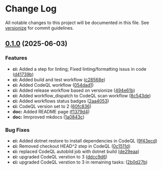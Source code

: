 # Change Log

All notable changes to this project will be documented in this file. See [versionize](https://github.com/versionize/versionize) for commit guidelines.

<a name="0.1.0"></a>
## [0.1.0](https://www.github.com/dgeorgievski/NetWebApi/releases/tag/v0.1.0) (2025-06-03)

### Features

* **ci:** Added a step for linting; Fixed linting/formatting issus in code ([d41739b](https://www.github.com/dgeorgievski/NetWebApi/commit/d41739bfe4943867f3cbc98d1f0d5992d2bb21aa))
* **ci:** Added build and test workflow ([c28568e](https://www.github.com/dgeorgievski/NetWebApi/commit/c28568ebecada52ba5798c8a880a698be8359451))
* **ci:** Added CodeQL workflow ([054dad1](https://www.github.com/dgeorgievski/NetWebApi/commit/054dad1390138074d6802de240809b6e3118695c))
* **ci:** Added release workflow based on versionize ([494e61b](https://www.github.com/dgeorgievski/NetWebApi/commit/494e61b975c028b6136becfc683e9a3b10144e1a))
* **ci:** Added workflow_dispatch to CodeQL scan workflow ([8c543de](https://www.github.com/dgeorgievski/NetWebApi/commit/8c543de7055c11d495fb17e9b85af1f3d7fd7d0b))
* **ci:** Added workflows status badges ([2aa4053](https://www.github.com/dgeorgievski/NetWebApi/commit/2aa40534dfa8998e1cd2cdc7c07cabee71cbcf33))
* **ci:** CodeQL version set to 2 ([60fc836](https://www.github.com/dgeorgievski/NetWebApi/commit/60fc8365820e518c1ef5fdd4a0462426768a7235))
* **doc:** Added README page ([f1379d4](https://www.github.com/dgeorgievski/NetWebApi/commit/f1379d4a4b6305c5f820278a508c057009bfb248))
* **doc:** Imrproved mkdocs ([1a0843c](https://www.github.com/dgeorgievski/NetWebApi/commit/1a0843c9401bc25b3c3c370ce677ef8688618751))

### Bug Fixes

* **ci:** Added dotnet restore to install dependencies in CodeQL ([9f43ecd](https://www.github.com/dgeorgievski/NetWebApi/commit/9f43ecda5585b8ff19fc72a17e70a44ae389e7b3))
* **ci:** Removed checkout HEAD^2 step  in CodeQL ([0c1511d](https://www.github.com/dgeorgievski/NetWebApi/commit/0c1511d202f5d67f836f58f2996d4919a6416bb6))
* **ci:** replaced CodeQL autobild job with dotnet build ([de29eaa](https://www.github.com/dgeorgievski/NetWebApi/commit/de29eaa70e0b17682414e54d90c537e34ce62130))
* **ci:** upgraded CodeQL verstion to 3 ([ddcc9d6](https://www.github.com/dgeorgievski/NetWebApi/commit/ddcc9d6416d072ab0898a7a86484177a2706d2e2))
* **ci:** upgraded CodeQL verstion to 3 in remaining tasks: ([2b0d27b](https://www.github.com/dgeorgievski/NetWebApi/commit/2b0d27be77916e417072b7d36f908fe8d67a5ba9))

